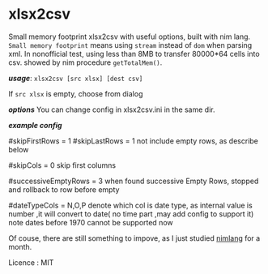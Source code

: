 # xlsx2csv
Small memory footprint xlsx2csv with useful options, built with nim lang.
`Small memory footprint` means using `stream` instead of `dom` when parsing xml. In nonofficial test, using less than 8MB to transfer 80000*64 cells into csv. showed by nim procedure `getTotalMem()`.

***usage***: 
 `xlsx2csv [src xlsx] [dest csv]`

If `src xlsx` is empty, choose from dialog

***options*** 
You can change config in xlsx2csv.ini in the same dir.

***example config***

#skipFirstRows = 1
#skipLastRows = 1
not include empty rows, as describe below

#skipCols = 0
skip first columns
 
#successiveEmptyRows = 3
when found successive Empty Rows, stopped and rollback to row before empty

#dateTypeCols = N,O,P
denote which col is date type, as internal value is number ,it will convert to date( no time part ,may add config to support it) 
note dates before 1970 cannot be supported now

Of couse, there are still something to impove, as I just studied [nimlang](http://nim-lang.org/) for a month.

Licence : MIT
